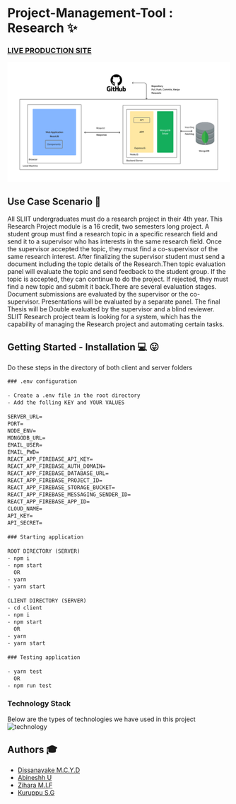 # Project-Management-Tool : Research :sparkles:
### [LIVE PRODUCTION SITE](https://the-awesome-chabbax-site.netlify.app/)
![logo](images/architecture.png "logo")

## Use Case Scenario :palm_tree:

All SLIIT undergraduates must do a research project in their 4th year. This Research Project module is a 16 credit, two semesters long project. A student group must find a research topic in a specific research field and send it to a supervisor who has interests in the same research field. Once the supervisor accepted the topic, they must find a co-supervisor of the same research interest. After finalizing the supervisor student must send a document including the topic details of the Research.Then topic evaluation panel will evaluate the topic and send feedback to the student group. If the topic is accepted, they can continue to do the project. If rejected, they must find a new topic and submit it back.There are several evaluation stages. Document submissions are evaluated by the supervisor or the co-supervisor. Presentations will be evaluated by a separate panel. The final Thesis will be Double evaluated by the supervisor and a blind reviewer. SLIIT Research project team is looking for a system, which has the capability of managing the Research project and automating certain tasks.

## Getting Started - Installation :computer: :stuck_out_tongue:

Do these steps in the directory of both client and server folders

```
### .env configuration

- Create a .env file in the root directory
- Add the folling KEY and YOUR VALUES

SERVER_URL=
PORT=
NODE_ENV=
MONGODB_URL=
EMAIL_USER=
EMAIL_PWD=
REACT_APP_FIREBASE_API_KEY=
REACT_APP_FIREBASE_AUTH_DOMAIN=
REACT_APP_FIREBASE_DATABASE_URL=
REACT_APP_FIREBASE_PROJECT_ID=
REACT_APP_FIREBASE_STORAGE_BUCKET=
REACT_APP_FIREBASE_MESSAGING_SENDER_ID=
REACT_APP_FIREBASE_APP_ID=
CLOUD_NAME=
API_KEY=
API_SECRET=

### Starting application

ROOT DIRECTORY (SERVER)
- npm i
- npm start 
  OR
- yarn
- yarn start 

CLIENT DIRECTORY (SERVER)
- cd client
- npm i
- npm start 
  OR
- yarn
- yarn start 

### Testing application

- yarn test
  OR
- npm run test

```

### Technology Stack
Below are the types of technologies we have used in this project
![technology](https://codingthesmartway.com/wp-content/uploads/2019/01/mern_logo.png)

## Authors :mortar_board:
- [Dissanayake M.C.Y.D](https://github.com/Chabbax)
- [Abineshh U](https://github.com/)
- [Zihara M.I.F](https://github.com/Zihara)
- [Kuruppu S.G](https://github.com/)

